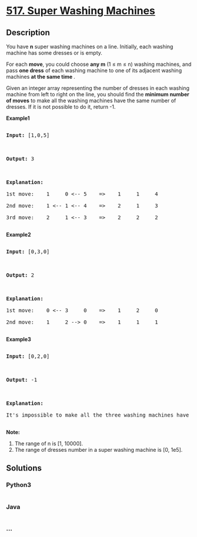 # [517. Super Washing Machines](https://leetcode.com/problems/super-washing-machines)

## Description
<p>You have <b>n</b> super washing machines on a line. Initially, each washing machine has some dresses or is empty. 

</p>



<p>For each <b>move</b>, you could choose <b>any m</b> (1 &le; m &le; n) washing machines, and pass <b>one dress</b> of each washing machine to one of its adjacent washing machines <b> at the same time </b>.  </p>



<p>Given an integer array representing the number of dresses in each washing machine from left to right on the line, you should find the <b>minimum number of moves</b> to make all the washing machines have the same number of dresses. If it is not possible to do it, return -1.</p>



<p><b>Example1</b>

<pre>

<b>Input:</b> [1,0,5]



<b>Output:</b> 3



<b>Explanation:</b> 

1st move:    1     0 <-- 5    =>    1     1     4

2nd move:    1 <-- 1 <-- 4    =>    2     1     3    

3rd move:    2     1 <-- 3    =>    2     2     2   

</pre>



<p><b>Example2</b>

<pre>

<b>Input:</b> [0,3,0]



<b>Output:</b> 2



<b>Explanation:</b> 

1st move:    0 <-- 3     0    =>    1     2     0    

2nd move:    1     2 --> 0    =>    1     1     1     

</pre>



<p><b>Example3</b>

<pre>

<b>Input:</b> [0,2,0]



<b>Output:</b> -1



<b>Explanation:</b> 

It's impossible to make all the three washing machines have the same number of dresses. 

</pre>



</p>



<p><b>Note:</b><br>

<ol>

<li>The range of n is [1, 10000].</li>

<li>The range of dresses number in a super washing machine is [0, 1e5].</li>

</ol>

</p>


## Solutions


<!-- tabs:start -->

### **Python3**

```python

```

### **Java**

```java

```

### **...**
```

```

<!-- tabs:end -->